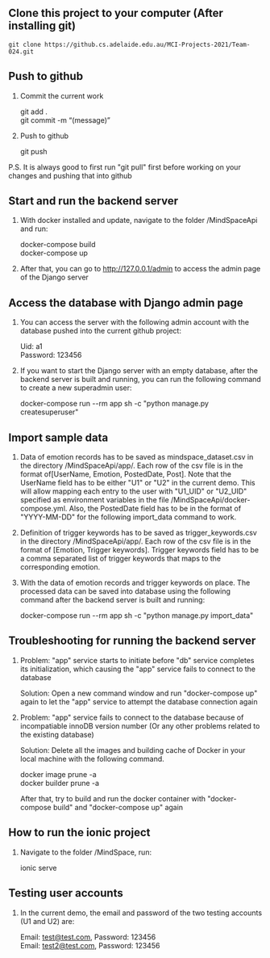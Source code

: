 ## Clone this project to your computer (After installing git)

    git clone https://github.cs.adelaide.edu.au/MCI-Projects-2021/Team-024.git

## Push to github

1.  Commit the current work

    git add .\
    git commit -m “(message)”

2.  Push to github

    git push

P.S. It is always good to first run "git pull" first before working on your changes and pushing that into github

## Start and run the backend server

1.  With docker installed and update, navigate to the folder /MindSpaceApi and run:

    docker-compose build\
    docker-compose up

2.  After that, you can go to http://127.0.0.1/admin to access the admin page of the Django server

## Access the database with Django admin page

1.  You can access the server with the following admin account with the database pushed into the current github project:

    Uid: a1\
    Password: 123456

2.  If you want to start the Django server with an empty database, after the backend server is built and running, you can run the following command to create a new superadmin user:

    docker-compose run --rm app sh -c "python manage.py createsuperuser"

## Import sample data

1.  Data of emotion records has to be saved as mindspace_dataset.csv in the directory /MindSpaceApi/app/. Each row of the csv file is in the format of[UserName, Emotion, PostedDate, Post]. Note that the UserName field has to be either "U1" or "U2" in the current demo. This will allow mapping each entry to the user with "U1_UID" or "U2_UID" specified as environment variables in the file /MindSpaceApi/docker-compose.yml. Also, the PostedDate field has to be in the format of "YYYY-MM-DD" for the following import_data command to work.

2.  Definition of trigger keywords has to be saved as trigger_keywords.csv in the directory /MindSpaceApi/app/. Each row of the csv file is in the format of [Emotion, Trigger keywords]. Trigger keywords field has to be a comma separated list of trigger keywords that maps to the corresponding emotion.

3.  With the data of emotion records and trigger keywords on place. The processed data can be saved into database using the following command after the backend server is built and running:

    docker-compose run --rm app sh -c "python manage.py import_data"

## Troubleshooting for running the backend server

1.  Problem: "app" service starts to initiate before "db" service completes its initialization, which causing the "app" service fails to connect to the database

    Solution: Open a new command window and run "docker-compose up" again to let the "app" service to attempt the database connection again

2.  Problem: "app" service fails to connect to the database because of incompatiable innoDB version number (Or any other problems related to the existing database)

    Solution: Delete all the images and building cache of Docker in your local machine with the following command.

    docker image prune -a\
    docker builder prune -a

    After that, try to build and run the docker container with "docker-compose build" and "docker-compose up" again

## How to run the ionic project

1.  Navigate to the folder /MindSpace, run:

    ionic serve

## Testing user accounts

1.  In the current demo, the email and password of the two testing accounts (U1 and U2) are:

    Email: test@test.com, Password: 123456\
    Email: test2@test.com, Password: 123456
